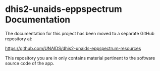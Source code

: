 # dhis2-unaids-eppspectrum Documentation

The documentation for this project has been moved to a separate GitHub
repository at:

https://github.com/UNAIDS/dhis2-unaids-eppspectrum-resources

This repository you are in only contains material pertinent to the software source
code of the app.
